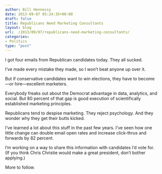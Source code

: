 ```yaml
---
author: Bill Hennessy
date: 2013-09-07 05:24:35+00:00
draft: false
title: Republicans Need Marketing Consultants
layout: blog
url:  /2013/09/07/republicans-need-marketing-consultants/
categories:
- Politics
type: "post"
---
```


I got four emails from Republican candidates today. They all sucked. 

I’ve made every mistake they made, so I won’t beat anyone up over it. 

But if conservative candidates want to win elections, they have to become—or hire—excellent marketers. 

Everybody freaks out about the Democrat advantage in data, analytics, and social. But 80 percent of that gap is good execution of scientifically established marketing principles. 

Republicans tend to despise marketing. They reject psychology. And they wonder why they get their butts kicked. 

I’ve learned a lot about this stuff in the past few years. I’ve seen how one little change can double email open rates and increase click-thrus and forwards by 82 percent. 

I’m working on a way to share this information with candidates I’d vote for. (If you think Chris Christie would make a great president, don’t bother applying.)

More to follow. 
